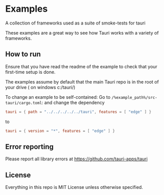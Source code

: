 # Examples
A collection of frameworks used as a suite of smoke-tests for tauri

These examples are a great way to see how Tauri works with a variety of frameworks.

## How to run 
Ensure that you have read the readme of the example to check that your first-time setup is done.

The examples assume by default that the main Tauri repo is in the root of your drive ( on windows c:/tauri/)

To change an example to be self-contained:
Go to `/%example_path%/src-tauri/cargo.toml`:
and change the dependency 
```toml
tauri = { path = "../../../../../tauri", features = [ "edge" ] }
```
to
```toml
tauri = { version = "*", features = [ "edge" ] }
```


## Error reporting
Please report all library errors at https://github.com/tauri-apps/tauri

## License
Everything in this repo is MIT License unless otherwise specified.
